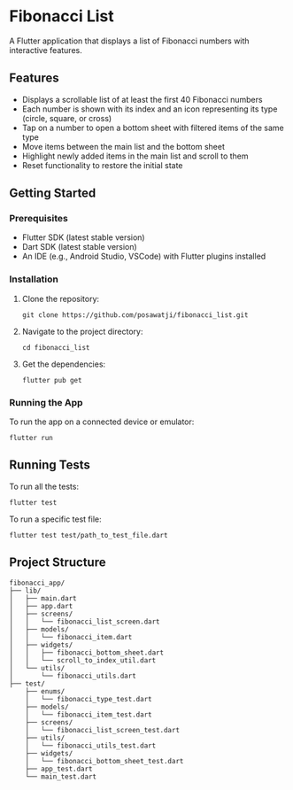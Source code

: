 # Fibonacci List

A Flutter application that displays a list of Fibonacci numbers with interactive features.

## Features

- Displays a scrollable list of at least the first 40 Fibonacci numbers
- Each number is shown with its index and an icon representing its type (circle, square, or cross)
- Tap on a number to open a bottom sheet with filtered items of the same type
- Move items between the main list and the bottom sheet
- Highlight newly added items in the main list and scroll to them
- Reset functionality to restore the initial state

## Getting Started

### Prerequisites

- Flutter SDK (latest stable version)
- Dart SDK (latest stable version)
- An IDE (e.g., Android Studio, VSCode) with Flutter plugins installed

### Installation

1. Clone the repository:
   ```
   git clone https://github.com/posawatji/fibonacci_list.git
   ```

2. Navigate to the project directory:
   ```
   cd fibonacci_list
   ```

3. Get the dependencies:
   ```
   flutter pub get
   ```

### Running the App

To run the app on a connected device or emulator:

```
flutter run
```

## Running Tests

To run all the tests:

```
flutter test
```

To run a specific test file:

```
flutter test test/path_to_test_file.dart
```

## Project Structure

```
fibonacci_app/
├── lib/
│   ├── main.dart
│   ├── app.dart
│   ├── screens/
│   │   └── fibonacci_list_screen.dart
│   ├── models/
│   │   └── fibonacci_item.dart
│   ├── widgets/
│   │   ├── fibonacci_bottom_sheet.dart
│   │   └── scroll_to_index_util.dart
│   └── utils/
│       └── fibonacci_utils.dart
├── test/
    ├── enums/
    │   └── fibonacci_type_test.dart
    ├── models/
    │   └── fibonacci_item_test.dart
    ├── screens/
    │   └── fibonacci_list_screen_test.dart
    ├── utils/
    │   └── fibonacci_utils_test.dart
    ├── widgets/
    │   └── fibonacci_bottom_sheet_test.dart
    ├── app_test.dart
    └── main_test.dart
```

